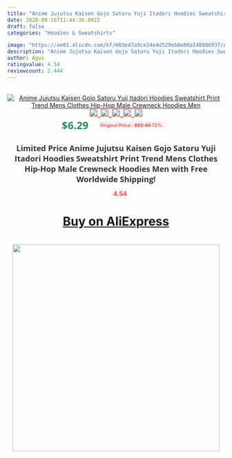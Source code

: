 ```yaml
---
title: "Anime Jujutsu Kaisen Gojo Satoru Yuji Itadori Hoodies Sweatshirt Print Trend Mens Clothes Hip-Hop Male Crewneck Hoodies Men"
date: 2020-09-16T11:44:36.892Z
draft: false
categories: "Hoodies & Sweatshirts"

image: "https://ae01.alicdn.com/kf/H03e47a9ce24e4d529eb8e00a148986937/Anime-Jujutsu-Kaisen-Gojo-Satoru-Yuji-Itadori-Hoodies-Sweatshirt-Print-Trend-Mens-Clothes-Hip-Hop-Male.jpg"
description: "Anime Jujutsu Kaisen Gojo Satoru Yuji Itadori Hoodies Sweatshirt Print Trend Mens Clothes Hip-Hop Male Crewneck Hoodies Men"
author: Agus
ratingvalue: 4.54
reviewcount: 2.444
---
```

<br>
<div style="text-align: center;">
<a href="https://s.click.aliexpress.com/e/_9Iaump" target="_blank" rel="nofollow noopener noreferrer"><img alt="Anime Jujutsu Kaisen Gojo Satoru Yuji Itadori Hoodies Sweatshirt Print Trend Mens Clothes Hip-Hop Male Crewneck Hoodies Men" class="magnifier-image" src="https://ae01.alicdn.com/kf/H03e47a9ce24e4d529eb8e00a148986937/Anime-Jujutsu-Kaisen-Gojo-Satoru-Yuji-Itadori-Hoodies-Sweatshirt-Print-Trend-Mens-Clothes-Hip-Hop-Male.jpg_640x640.jpg">
<br>
<img style="border:1px solid salmon" src="https://ae01.alicdn.com/kf/H03e47a9ce24e4d529eb8e00a148986937/Anime-Jujutsu-Kaisen-Gojo-Satoru-Yuji-Itadori-Hoodies-Sweatshirt-Print-Trend-Mens-Clothes-Hip-Hop-Male.jpg_120x120.jpg">&nbsp;&nbsp;<img style="border:1px solid salmon" src="https://ae01.alicdn.com/kf/H2a4445f17ee14c98a7e4eba134c52a76G/Anime-Jujutsu-Kaisen-Gojo-Satoru-Yuji-Itadori-Hoodies-Sweatshirt-Print-Trend-Mens-Clothes-Hip-Hop-Male.jpg_120x120.jpg">&nbsp;&nbsp;<img style="border:1px solid salmon" src="https://ae01.alicdn.com/kf/H61404d3a23104626835fd1ae5721aabdi/Anime-Jujutsu-Kaisen-Gojo-Satoru-Yuji-Itadori-Hoodies-Sweatshirt-Print-Trend-Mens-Clothes-Hip-Hop-Male.jpg_120x120.jpg">&nbsp;&nbsp;<img style="border:1px solid salmon" src="https://ae01.alicdn.com/kf/H9a802ff7b547498c8f9c4a5a0c437d4fz/Anime-Jujutsu-Kaisen-Gojo-Satoru-Yuji-Itadori-Hoodies-Sweatshirt-Print-Trend-Mens-Clothes-Hip-Hop-Male.jpg_120x120.jpg">&nbsp;&nbsp;<img style="border:1px solid salmon" src="https://ae01.alicdn.com/kf/H76fba5d96b634920a1376cf2d4b7909do/Anime-Jujutsu-Kaisen-Gojo-Satoru-Yuji-Itadori-Hoodies-Sweatshirt-Print-Trend-Mens-Clothes-Hip-Hop-Male.jpg_120x120.jpg"></a></div><br0>
<div style="text-align: center;"><span style="background-color: white; border: 0px; box-sizing: border-box; color: seagreen; display: inline-block; font-family: &quot;open sans&quot; , &quot;arial&quot; , &quot;helvetica&quot; , sans-serif , &quot;heiti&quot;; font-size: 24px; font-stretch: inherit; font-weight: 700; line-height: inherit; margin: 0px 10px 0px 0px; padding: 0px; vertical-align: middle;">$6.29 </span>
<span style="background: rgb(255 , 241 , 241); border-radius: 3px; border: 0px; box-sizing: border-box; color: #ff4747; display: inline-block; font-family: inherit; font-size: 12px; font-stretch: inherit; font-style: inherit; font-variant: inherit; font-weight: 600; line-height: inherit; margin: 0px; padding: 2px 5px; transform: scale(0.9); vertical-align: middle;">Original Price : <b style="text-decoration: line-through;">$22.45 </b> 72%&nbsp;&nbsp;</span></div>
<h1 style="color: #333333; display: inline-block; font-family: &quot;open sans&quot; , &quot;arial&quot; , &quot;helvetica&quot; , sans-serif , &quot;heiti&quot;; font-size: 18px; font-stretch: inherit; font-weight: 700; text-align: center;">Limited Price Anime Jujutsu Kaisen Gojo Satoru Yuji Itadori Hoodies Sweatshirt Print Trend Mens Clothes Hip-Hop Male Crewneck Hoodies Men with Free Worldwide Shipping!</h1>
<div style="color: #ff4747; text-align: center;">
<img src="https://4.bp.blogspot.com/-M0ZcTcb-5uY/XleCXlxnR4I/AAAAAAAAAEc/OrjgMkXV1oMQFaCRZj5HQwOCBcu3w1FegCPcBGAYYCw/s1600/star.png" style="height: 15px;">&nbsp;<b>4.54</b></div>
<div class="button_cont" align="center"><a class="buynow_a" href="https://s.click.aliexpress.com/e/_9Iaump" target="_blank" rel="nofollow noopener noreferrer"><H1>Buy on AliExpress</H1></a></div><br>
<div class="separator" style="clear: both; text-align: center;">
<img src="https://lh3.googleusercontent.com/-pTy5HemUv9M/XlePHvY0dAI/AAAAAAAAAE4/0nX5iRUoIWY8eMW9Dpxeirr157OZliDIgCLcBGAsYHQ/s1600/badge.gif" width="480">
</div>
